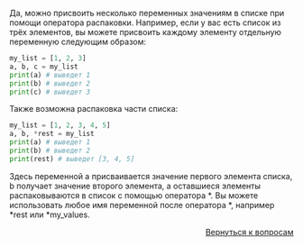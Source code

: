 Да, можно присвоить несколько переменных значениям в списке при помощи оператора распаковки. Например, если у вас
есть список из трёх элементов, вы можете присвоить каждому элементу отдельную переменную следующим образом:

```python
my_list = [1, 2, 3]
a, b, c = my_list
print(a) # выведет 1
print(b) # выведет 2
print(c) # выведет 3
```

Также возможна распаковка части списка:

```python
my_list = [1, 2, 3, 4, 5]
a, b, *rest = my_list
print(a) # выведет 1
print(b) # выведет 2
print(rest) # выведет [3, 4, 5]
```

Здесь переменной a присваивается значение первого элемента списка, b получает значение второго элемента, а оставшиеся
элементы распаковываются в список с помощью оператора *. Вы можете использовать любое имя переменной после
оператора *, например *rest или *my_values.

<div align="right">

[Вернуться к вопросам](../Вопросы.md)

</div>
